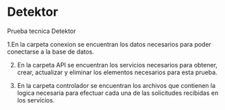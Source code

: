 # Detektor
 Prueba tecnica Detektor

1.En la carpeta conexion se encuentran los datos necesarios para poder conectarse a la base de datos. 

2. En la carpeta API se encuentran los servicios necesarios para obtener, crear, actualizar y eliminar los elementos necesarios para esta prueba.

3. En la carpeta controlador se encuentran los archivos que contienen la logica necesaria para efectuar cada una de las solicitudes
   recibidas en los servicios.


 

